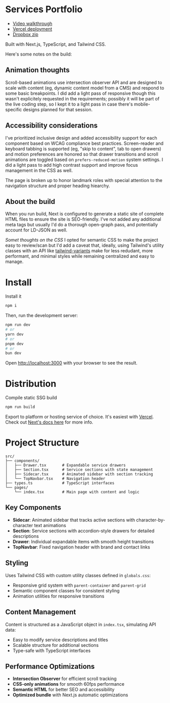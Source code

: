 # Services Portfolio

- [Video walkthrough](https://www.youtube.com/watch?v=CGjYHUTM8Go)
- [Vercel deployment](https://plaid-th.vercel.app/)
- [Dropbox zip](https://www.dropbox.com/scl/fi/8cvqk2p0lvjr619h7i1aw/candidate-materials.zip?rlkey=4wxo6ritgnkvslrxkaxvi8iog&dl=0)

Built with Next.js, TypeScript, and Tailwind CSS.

Here's some notes on the build:


## Animation thoughts

Scroll-based animations use intersection observer API and are designed to scale with content (eg, dynamic content model from a CMS) and respond to some basic breakpoints. I did add a light pass of responsive though this wasn't explicitely requested in the requirements; possibly it will be part of the live coding step, so I kept it to a light pass in case there's mobile-specific designs planned for that session.

## Accessibility considerations

I've prioritized inclusive design and added accessibility support for each component based on WCAG compliance best practices. Screen-reader and keyboard tabbing is supported (eg, "skip to content", tab to open drawers) and motion preferences are honored so that drawer transitions and scroll animations are toggled based on `prefers-reduced-motion` system settings. I did a light pass to add high contrast support and improve focus management in the CSS as well.

The page is broken up to honor landmark roles with special attention to the navigation structure and proper heading hiearchy.

## About the build

When you run build, Next is configured to generate a static site of complete HTML files to ensure the site is SEO-friendly. I've not added any additional meta tags but usually I'd do a thorough open-graph pass, and potentially account for LD-JSON as well.

_Somet thoughts on the CSS_
I opted for semantic CSS to make the project easy to review/scan but I'd add a caveat that, ideally, using Tailwind's utility classes with an API like [tailwind-variants](https://github.com/heroui-inc/tailwind-variants) make for less redudant, more performant, and minimal styles while remaining centralized and easy to manage.

# Install

Install it

```bash
npm i
```

Then, run the development server:

```bash
npm run dev
# or
yarn dev
# or
pnpm dev
# or
bun dev
```
Open [http://localhost:3000](http://localhost:3000) with your browser to see the result.

# Distribution
Compile static SSG build

```bash
npm run build
```

Export to platform or hosting service of choice. It's easiest with [Vercel](https://vercel.com/new?utm_medium=default-template&filter=next.js&utm_source=create-next-app&utm_campaign=create-next-app-readme). Check out [Next's docs here](https://nextjs.org/docs/pages/getting-started/deploying) for more info.

# Project Structure

```
src/
├── components/
│   ├── Drawer.tsx       # Expandable service drawers
│   ├── Section.tsx      # Service sections with state management
│   ├── Sidecar.tsx      # Animated sidebar with section tracking
│   └── TopNavbar.tsx    # Navigation header
├── types.ts             # TypeScript interfaces
└── pages/
    └── index.tsx        # Main page with content and logic
```

## Key Components

- **Sidecar**: Animated sidebar that tracks active sections with character-by-character text animations
- **Section**: Service sections with accordion-style drawers for detailed descriptions
- **Drawer**: Individual expandable items with smooth height transitions
- **TopNavbar**: Fixed navigation header with brand and contact links

## Styling

Uses Tailwind CSS with custom utility classes defined in `globals.css`:

- Responsive grid system with `parent-container` and `parent-grid`
- Semantic component classes for consistent styling
- Animation utilities for responsive transitions

## Content Management

Content is structured as a JavaScript object in `index.tsx`, simulating API data:

- Easy to modify service descriptions and titles
- Scalable structure for additional sections
- Type-safe with TypeScript interfaces

## Performance Optimizations

- **Intersection Observer** for efficient scroll tracking
- **CSS-only animations** for smooth 60fps performance
- **Semantic HTML** for better SEO and accessibility
- **Optimized bundle** with Next.js automatic optimizations
